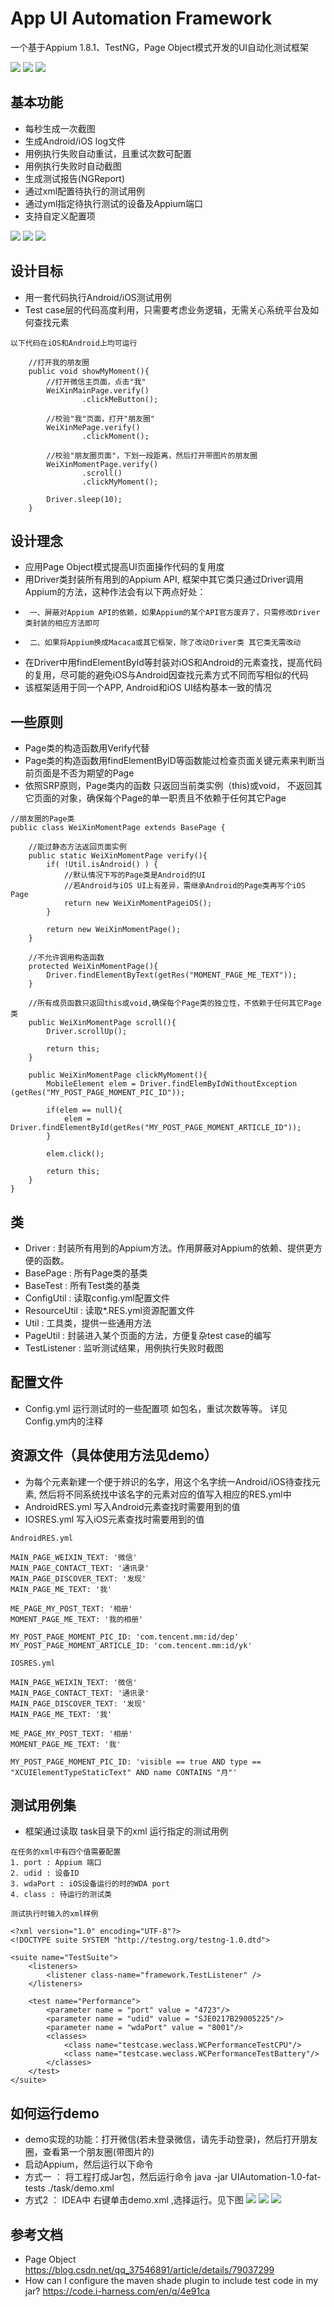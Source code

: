 # App UI Automation Framework

一个基于Appium 1.8.1、TestNG，Page Object模式开发的UI自动化测试框架

![](https://github.com/lgxqf/AppUIAutomation/blob/master/doc/structure.png)
![](/uploads/photo/2018/fc861afc-93c7-4fab-aa59-b5050886e600.png!large)
![](http://10.2.250.21/wiki/window/raw/master/AppUIAutomation/doc/structure.png)

## 基本功能
* 每秒生成一次截图
* 生成Android/iOS log文件
* 用例执行失败自动重试，且重试次数可配置
* 用例执行失败时自动截图
* 生成测试报告(NGReport)
* 通过xml配置待执行的测试用例
* 通过yml指定待执行测试的设备及Appium端口
* 支持自定义配置项

![](https://github.com/lgxqf/AppUIAutomation/blob/master/doc/Config.png)
![](/uploads/photo/2018/07156b5a-f994-49fa-8dfe-be86a6b5f7d8.png!large)
![](http://10.2.250.21/wiki/window/raw/master/AppUIAutomation/doc/Config.png)

## 设计目标
* 用一套代码执行Android/iOS测试用例
* Test case层的代码高度利用，只需要考虑业务逻辑，无需关心系统平台及如何查找元素
```aidl
以下代码在iOS和Android上均可运行

    //打开我的朋友圈
    public void showMyMoment(){
        //打开微信主页面，点击"我"
        WeiXinMainPage.verify()
                .clickMeButton();

        //校验"我"页面，打开"朋友圈"
        WeiXinMePage.verify()
                .clickMoment();

        //校验"朋友圈页面"，下划一段距离，然后打开带图片的朋友圈
        WeiXinMomentPage.verify()
                .scroll()
                .clickMyMoment();

        Driver.sleep(10);
    }
```

## 设计理念
* 应用Page Object模式提高UI页面操作代码的复用度
* 用Driver类封装所有用到的Appium API, 框架中其它类只通过Driver调用Appium的方法，这种作法会有以下两点好处：
*      一、屏蔽对Appium API的依赖，如果Appium的某个API官方废弃了，只需修改Driver类封装的相应方法即可
*      二、如果将Appium换成Macaca或其它框架，除了改动Driver类 其它类无需改动
* 在Driver中用findElementById等封装对iOS和Android的元素查找，提高代码的复用，尽可能的避免iOS与Android因查找元素方式不同而写相似的代码
* 该框架适用于同一个APP, Android和iOS UI结构基本一致的情况

## 一些原则
* Page类的构造函数用Verify代替
* Page类的构造函数用findElementByID等函数能过检查页面关键元素来判断当前页面是不否为期望的Page
* 依照SRP原则，Page类内的函数 只返回当前类实例（this)或void， 不返回其它页面的对象，确保每个Page的单一职责且不依赖于任何其它Page

```aidl
//朋友圈的Page类
public class WeiXinMomentPage extends BasePage {

    //能过静态方法返回页面实例
    public static WeiXinMomentPage verify(){
        if( !Util.isAndroid() ) {
            //默认情况下写的Page类是Android的UI
            //若Android与iOS UI上有差异，需继承Android的Page类再写个iOS Page
            return new WeiXinMomentPageiOS();
        }

        return new WeiXinMomentPage();
    }

    //不允许调用构造函数
    protected WeiXinMomentPage(){
        Driver.findElementByText(getRes("MOMENT_PAGE_ME_TEXT"));
    }
    
    //所有成员函数只返回this或void,确保每个Page类的独立性，不依赖于任何其它Page类
    public WeiXinMomentPage scroll(){
        Driver.scrollUp();

        return this;
    }
    
    public WeiXinMomentPage clickMyMoment(){
        MobileElement elem = Driver.findElemByIdWithoutException (getRes("MY_POST_PAGE_MOMENT_PIC_ID"));

        if(elem == null){
            elem = Driver.findElementById(getRes("MY_POST_PAGE_MOMENT_ARTICLE_ID"));
        }

        elem.click();

        return this;
    }
}

```
## 类
* Driver : 封装所有用到的Appium方法。作用屏蔽对Appium的依赖、提供更方便的函数。
* BasePage : 所有Page类的基类
* BaseTest : 所有Test类的基类
* ConfigUtil : 读取config.yml配置文件
* ResourceUtil : 读取*.RES.yml资源配置文件
* Util : 工具类，提供一些通用方法
* PageUtil : 封装进入某个页面的方法，方便复杂test case的编写
* TestListener : 监听测试结果，用例执行失败时截图


## 配置文件 
* Config.yml 运行测试时的一些配置项 如包名，重试次数等等。 详见Config.ym内的注释


## 资源文件（具体使用方法见demo）
* 为每个元素新建一个便于辨识的名字，用这个名字统一Android/iOS待查找元素, 然后将不同系统找中该名字的元素对应的值写入相应的RES.yml中
* AndroidRES.yml 写入Android元素查找时需要用到的值
* IOSRES.yml 写入iOS元素查找时需要用到的值

```aidl
AndroidRES.yml

MAIN_PAGE_WEIXIN_TEXT: '微信'
MAIN_PAGE_CONTACT_TEXT: '通讯录'
MAIN_PAGE_DISCOVER_TEXT: '发现'
MAIN_PAGE_ME_TEXT: '我'

ME_PAGE_MY_POST_TEXT: '相册'
MOMENT_PAGE_ME_TEXT: '我的相册'

MY_POST_PAGE_MOMENT_PIC_ID: 'com.tencent.mm:id/dep'
MY_POST_PAGE_MOMENT_ARTICLE_ID: 'com.tencent.mm:id/yk'
```

```aidl
IOSRES.yml

MAIN_PAGE_WEIXIN_TEXT: '微信'
MAIN_PAGE_CONTACT_TEXT: '通讯录'
MAIN_PAGE_DISCOVER_TEXT: '发现'
MAIN_PAGE_ME_TEXT: '我'

ME_PAGE_MY_POST_TEXT: '相册'
MOMENT_PAGE_ME_TEXT: '我'

MY_POST_PAGE_MOMENT_PIC_ID: 'visible == true AND type == "XCUIElementTypeStaticText" AND name CONTAINS "月"'
```

## 测试用例集 
* 框架通过读取 task目录下的xml 运行指定的测试用例


```
在任务的xml中有四个值需要配置
1. port : Appium 端口   
2. udid : 设备ID
3. wdaPort : iOS设备运行的时的WDA port
4. class : 待运行的测试类

测试执行时输入的xml样例

<?xml version="1.0" encoding="UTF-8"?>
<!DOCTYPE suite SYSTEM "http://testng.org/testng-1.0.dtd">

<suite name="TestSuite">
    <listeners>
        <listener class-name="framework.TestListener" />
    </listeners>

    <test name="Performance">
        <parameter name = "port" value = "4723"/>     
        <parameter name = "udid" value = "SJE0217B29005225"/>
        <parameter name = "wdaPort" value = "8001"/>
        <classes>
            <class name="testcase.weclass.WCPerformanceTestCPU"/>
            <class name="testcase.weclass.WCPerformanceTestBattery"/>
        </classes>
    </test>
</suite>
```

## 如何运行demo
* demo实现的功能：打开微信(若未登录微信，请先手动登录)，然后打开朋友圈，查看第一个朋友圈(带图片的)
* 启动Appium，然后运行以下命令
* 方式一 ： 将工程打成Jar包，然后运行命令 java -jar UIAutomation-1.0-fat-tests  ./task/demo.xml
* 方式2  ： IDEA中 右键单击demo.xml ,选择运行。见下图
![](https://github.com/lgxqf/AppUIAutomation/blob/master/doc/Run-By-IDEA.png)
![](/uploads/photo/2018/35b5c6b0-4917-4805-b004-1c14aa7a2a38.png!large)
![](http://10.2.250.21/wiki/window/raw/master/AppUIAutomation/doc/Run-By-IDEA.png)


## 参考文档
* Page Object https://blog.csdn.net/qq_37546891/article/details/79037299
* How can I configure the maven shade plugin to include test code in my jar? https://code.i-harness.com/en/q/4e91ca